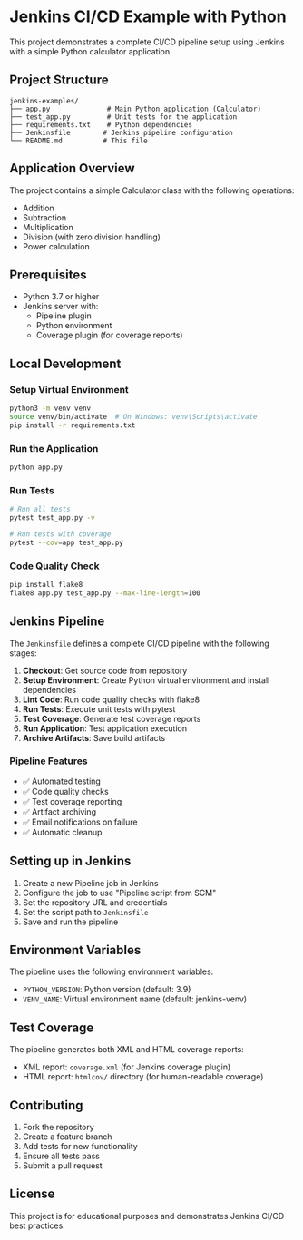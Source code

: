 # Jenkins CI/CD Example with Python

This project demonstrates a complete CI/CD pipeline setup using Jenkins with a simple Python calculator application.

## Project Structure

```
jenkins-examples/
├── app.py              # Main Python application (Calculator)
├── test_app.py         # Unit tests for the application
├── requirements.txt    # Python dependencies
├── Jenkinsfile        # Jenkins pipeline configuration
└── README.md          # This file
```

## Application Overview

The project contains a simple Calculator class with the following operations:
- Addition
- Subtraction
- Multiplication
- Division (with zero division handling)
- Power calculation

## Prerequisites

- Python 3.7 or higher
- Jenkins server with:
  - Pipeline plugin
  - Python environment
  - Coverage plugin (for coverage reports)

## Local Development

### Setup Virtual Environment

```bash
python3 -m venv venv
source venv/bin/activate  # On Windows: venv\Scripts\activate
pip install -r requirements.txt
```

### Run the Application

```bash
python app.py
```

### Run Tests

```bash
# Run all tests
pytest test_app.py -v

# Run tests with coverage
pytest --cov=app test_app.py
```

### Code Quality Check

```bash
pip install flake8
flake8 app.py test_app.py --max-line-length=100
```

## Jenkins Pipeline

The `Jenkinsfile` defines a complete CI/CD pipeline with the following stages:

1. **Checkout**: Get source code from repository
2. **Setup Environment**: Create Python virtual environment and install dependencies
3. **Lint Code**: Run code quality checks with flake8
4. **Run Tests**: Execute unit tests with pytest
5. **Test Coverage**: Generate test coverage reports
6. **Run Application**: Test application execution
7. **Archive Artifacts**: Save build artifacts

### Pipeline Features

- ✅ Automated testing
- ✅ Code quality checks
- ✅ Test coverage reporting
- ✅ Artifact archiving
- ✅ Email notifications on failure
- ✅ Automatic cleanup

## Setting up in Jenkins

1. Create a new Pipeline job in Jenkins
2. Configure the job to use "Pipeline script from SCM"
3. Set the repository URL and credentials
4. Set the script path to `Jenkinsfile`
5. Save and run the pipeline

## Environment Variables

The pipeline uses the following environment variables:
- `PYTHON_VERSION`: Python version (default: 3.9)
- `VENV_NAME`: Virtual environment name (default: jenkins-venv)

## Test Coverage

The pipeline generates both XML and HTML coverage reports:
- XML report: `coverage.xml` (for Jenkins coverage plugin)
- HTML report: `htmlcov/` directory (for human-readable coverage)

## Contributing

1. Fork the repository
2. Create a feature branch
3. Add tests for new functionality
4. Ensure all tests pass
5. Submit a pull request

## License

This project is for educational purposes and demonstrates Jenkins CI/CD best practices. 
